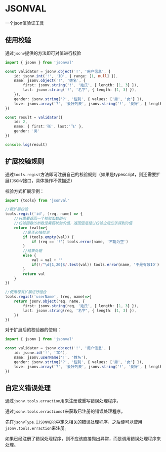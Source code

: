 # JSONVAL

一个json值验证工具

## 使用校验

通过`jsonv`提供的方法即可对值进行校验

```typescript
import { jsonv } from 'jsonval'

const validator = jsonv.object('!', '用户信息', {
	id: jsonv.int('!', 'ID', { range: [1, null] }),
	name: jsonv.object('!', '姓名', {
		first: jsonv.string('!', '姓氏', { length: [1, 3] }),
		last: jsonv.string('!', '名字', { length: [1, 3] }),
	}),
	gender: jsonv.string('?', '性别', { values: ['男', '女'] }),
	love: jsonv.array('?', '爱好列表', jsonv.string('!', '爱好', { length: [1,5] }))
})

const result = validator({
	id: 2,
	name: { first:'张', last:'飞' },
	gender: '男'
})

console.log(result)
```


## 扩展校验规则

通过`tools.regist`方法即可注册自己的校验规则（如果是typescript，则还需要扩展`IJSONV`接口，具体操作不做描述）

校验方式扩展示例：
```typescript
import {tools} from 'jsonval'

//新扩展校验
tools.regist('id', (req, name) => {
	//只需要返回一个校验函数即可
	//校验函数的参数是需要校验的值，返回值是经过校验之后应该得到的值
	return (val)=>{
		//是否必填检测
		if (tools.empty(val)) {
			if (req == '!') tools.error(name, '不能为空')
		}
		//结果处理
		else {
			val = val + ''
			if(!/^\d{1,20}$/.test(val)) tools.error(name, '不是有效ID')
		}
		return val
	}
})

//使用现有扩展进行组合
tools.regist('userName', (req, name)=>{
	return jsonv.object(req, name, {
		first: jsonv.string(req, '姓氏', { length: [1, 3] }),
		last: jsonv.string(req, '名字', { length: [1, 3] }),
	})
})
```

对于扩展后的校验器的使用：
```typescript
import { jsonv } from 'jsonval'

const validator = jsonv.object('!', '用户信息', {
	id: jsonv.id('!', 'ID'),
	name: jsonv.userName('!', '姓名'),
	gender: jsonv.string('?', '性别', { values: ['男', '女'] }),
	love: jsonv.array('?', '爱好列表', jsonv.string('!', '爱好', { length: [1,5] }))
})
```


## 自定义错误处理

通过`jsonv.tools.erraction`用来注册或重写错误处理程序。

通过`jsonv.tools.erractionof`来获取已注册的错误处理程序。

先在`jsonvType.IJSONVERR`中定义相关的错误处理程序，之后便可以使用`jsonv.tools.erraction`来注册。

如果已经注册了错误处理程序，则不应该直接抛出异常，而是调用错误处理程序来处理。